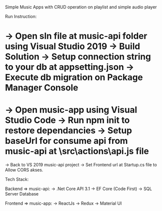 Simple Music Apps with CRUD operation on playlist and simple audio player



Run Instruction:

-> Open sln file at music-api folder using Visual Studio 2019
-> Build Solution
-> Setup connection string to your db at appsetting.json
-> Execute db migration on Package Manager Console
============================================================================
-> Open music-app using Visual Studio Code
-> Run npm init to restore dependancies
-> Setup baseUrl for consume api from music-api at \src\actions\api.js file
============================================================================
-> Back to VS 2019 music-api project
-> Set Frontend url at Startup.cs file to Allow CORS akses.



Tech Stack:

Backend => music-api:
-> .Net Core API 3.1
-> EF Core (Code First)
-> SQL Server Database

Frontend => music-app:
-> ReactJs
-> Redux
-> Material UI
